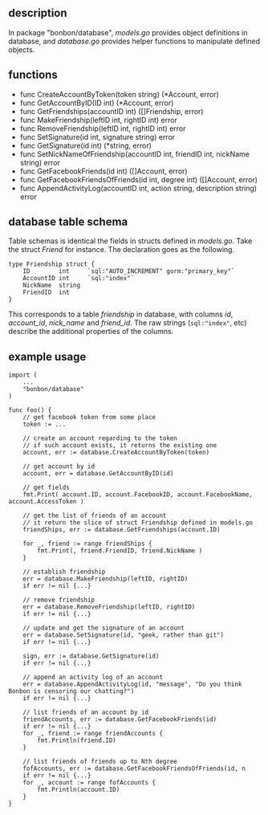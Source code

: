 ## description
In package "bonbon/database", _models.go_ provides object definitions in database, and _database.go_ provides helper functions to manipulate defined objects.

## functions
* func CreateAccountByToken(token string) (\*Account, error)
* func GetAccountByID(ID int) (\*Account, error)
* func GetFriendships(accountID int) ([]Friendship, error)
* func MakeFriendship(leftID int, rightID int) error
* func RemoveFriendship(leftID int, rightID int) error
* func SetSignature(id int, signature string) error
* func GetSignature(id int) (\*string, error)
* func SetNickNameOfFriendship(accountID int, friendID int, nickName string) error
* func GetFacebookFriends(id int) ([]Account, error)
* func GetFacebookFriendsOfFriends(id int, degree int) ([]Account, error)
* func AppendActivityLog(accountID int, action string, description string) error

## database table schema
Table schemas is identical the fields in structs defined in _models.go_. Take the struct _Friend_ for instance. The declaration goes as the following.
```
type Friendship struct {
	ID        int     `sql:"AUTO_INCREMENT" gorm:"primary_key"`
	AccountID int     `sql:"index"`
	NickName  string
	FriendID  int
}
```

This corresponds to a table _friendship_ in database, with columns _id_, _account\_id_, _nick\_name_ and _friend\_id_. The raw strings (`sql:"index"`, etc) describe the additional properties of the columns.

## example usage
```
import (
	...
	"bonbon/database"
)

func foo() {
	// get facebook token from some place
	token := ...

	// create an account regarding to the token
	// if such account exists, it returns the existing one
	account, err := database.CreateAccountByToken(token)

	// get account by id
	account, err = database.GetAccountByID(id)

	// get fields
	fmt.Print( account.ID, account.FacebookID, account.FacebookName, account.AccessToken )

	// get the list of friends of an account
	// it return the slice of struct Friendship defined in models.go
	friendShips, err := database.GetFriendships(account.ID)

	for _, friend := range friendShips {
		fmt.Print(, friend.FriendID, friend.NickName )
	}

	// establish friendship
	err = database.MakeFriendship(leftID, rightID)
	if err != nil {...}

	// remove friendship
	err = database.RemoveFriendship(leftID, rightID)
	if err != nil {...}

    // update and get the signature of an account
    err = database.SetSignature(id, "geek, rather than git")
    if err != nil {...}

    sign, err := database.GetSignature(id)
    if err != nil {...}

    // append an activity log of an account
    err = database.AppendActivityLog(id, "message", "Do you think Bonbon is censoring our chatting?")
    if err != nil {...}

    // list friends of an account by id
    friendAccounts, err := database.GetFacebookFriends(id)
    if err != nil {...}
    for _, friend := range friendAccounts {
        fmt.Println(friend.ID)
    }

    // list friends of friends up to Nth degree
    fofAccounts, err := database.GetFacebookFriendsOfFriends(id, n
    if err != nil {...}
    for _, account := range fofAccounts {
        fmt.Println(account.ID)
    }
}

```
